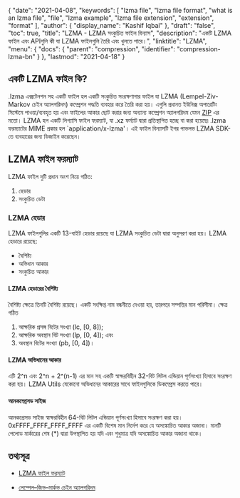 {
  "date": "2021-04-08",
  "keywords": [
    "lzma file",
    "lzma file format",
    "what is an lzma file",
    "file",
    "lzma example",
    "lzma file extension",
    "extension",
    "format"
  ],
  "author": {
    "display_name": "Kashif Iqbal"
  },
  "draft": "false",
  "toc": true,
  "title": "LZMA - LZMA সংকুচিত ফাইল বিন্যাস",
  "description": "একটি LZMA ফাইল এবং APIগুলি কী যা LZMA ফাইলগুলি তৈরি এবং খুলতে পারে।",
  "linktitle": "LZMA",
  "menu": {
    "docs": {
      "parent": "compression",
      "identifier": "compression-lzma-bn"
    }
  },
  "lastmod": "2021-04-18"
}

## একটি LZMA ফাইল কি?

.lzma এক্সটেনশন সহ একটি ফাইল হল একটি সংকুচিত সংরক্ষণাগার ফাইল যা LZMA (Lempel-Ziv-Markov চেইন অ্যালগরিদম) কম্প্রেশন পদ্ধতি ব্যবহার করে তৈরি করা হয়। এগুলি প্রধানত ইউনিক্স অপারেটিং সিস্টেমে পাওয়া/ব্যবহৃত হয় এবং ফাইলের আকার ছোট করার জন্য অন্যান্য কম্প্রেশন অ্যালগরিদম যেমন [ZIP](/compression/zip/) এর মতো। LZMA হল একটি লিগ্যাসি ফাইল ফরম্যাট, যা .xz ফর্ম্যাট দ্বারা প্রতিস্থাপিত হচ্ছে বা করা হয়েছে৷ .lzma ফরম্যাটের MIME প্রকার হল \`application/x-lzma'। এই ফাইল বিন্যাসটি ইগর পাভলভ LZMA SDK-তে ব্যবহারের জন্য ডিজাইন করেছেন।

## LZMA ফাইল ফরম্যাট

LZMA ফাইল দুটি প্রধান অংশ নিয়ে গঠিত:

 1. হেডার
 1. সংকুচিত ডেটা


### LZMA হেডার

LZMA ফাইলগুলির একটি 13-বাইট হেডার রয়েছে যা LZMA সংকুচিত ডেটা দ্বারা অনুসরণ করা হয়। LZMA হেডারে রয়েছে:

 * বৈশিষ্ট্য
 * অভিধান আকার
 * সংকুচিত আকার

#### LZMA হেডারের বৈশিষ্ট্য

বৈশিষ্ট্য ক্ষেত্রে তিনটি বৈশিষ্ট্য রয়েছে। একটি সংক্ষিপ্ত নাম বন্ধনীতে দেওয়া হয়, তারপরে সম্পত্তির মান পরিসীমা। ক্ষেত্র গঠিত

1) আক্ষরিক প্রসঙ্গ বিটের সংখ্যা (lc, [0, 8]);
2) আক্ষরিক অবস্থান বিট সংখ্যা (lp, [0, 4]); এবং
3) অবস্থান বিটের সংখ্যা (pb, [0, 4])।

#### LZMA অভিধানের আকার

এটি 2^n এবং 2^n + 2^(n-1) এর মান সহ একটি স্বাক্ষরবিহীন 32-বিট লিটল এন্ডিয়ান পূর্ণসংখ্যা হিসাবে সংরক্ষণ করা হয়। LZMA Utils যেকোনো অভিধানের আকারের সাথে ফাইলগুলিকে ডিকম্প্রেস করতে পারে।

#### আনকম্প্রেসড সাইজ
আনকপ্রেসড সাইজ স্বাক্ষরবিহীন 64-বিট লিটল এন্ডিয়ান পূর্ণসংখ্যা হিসাবে সংরক্ষণ করা হয়। 0xFFFF_FFFF_FFFF_FFFF এর একটি বিশেষ মান নির্দেশ করে যে অসঙ্কোচিত আকার অজানা। মানটি পেলোড মার্কারের শেষ (\*) দ্বারা উপস্থাপিত হয় যদি এবং শুধুমাত্র যদি অসঙ্কোচিত আকার অজানা থাকে।

## তথ্যসূত্র

* [LZMA ফাইল ফরম্যাট](https://svn.python.org/projects/external/xz-5.0.3/doc/lzma-file-format.txt)

* [লেম্পেল–জিভ–মার্কভ চেইন অ্যালগরিদম](https://en.wikipedia.org/wiki/Lempel%E2%80%93Ziv%E2%80%93Markov_chain_algorithm)


